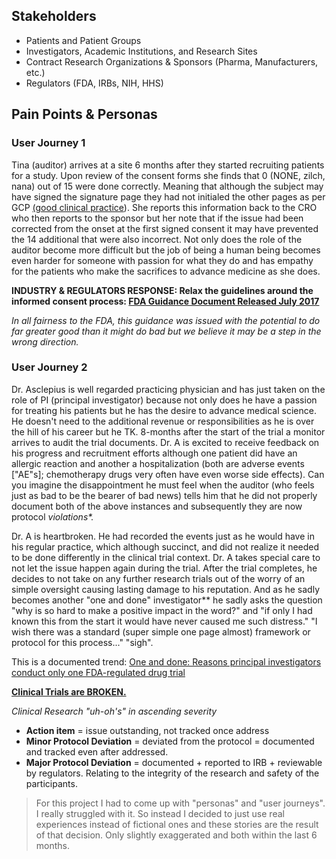 ## Stakeholders
* Patients and Patient Groups
* Investigators, Academic Institutions, and Research Sites
* Contract Research Organizations & Sponsors (Pharma, Manufacturers, etc.)
* Regulators (FDA, IRBs, NIH, HHS)

## Pain Points & Personas

### User Journey 1

Tina (auditor) arrives at a site 6 months after they started recruiting patients for a study. Upon review of the consent forms she finds that 0 (NONE, zilch, nana) out of 15 were done correctly. Meaning that although the subject may have signed the signature page they had not initialed the other pages as per GCP [(good clinical practice](https://www.google.com/search?q=ich+gcp&rlz=1C5CHFA_enUS764US764&oq=ich+gcp&aqs=chrome..69i57j0l5.1218j0j7&sourceid=chrome&ie=UTF-8)). She reports this information back to the CRO who then reports to the sponsor but her note that if the issue had been corrected from the onset at the first signed consent it may have prevented the 14 additional that were also incorrect. Not only does the role of the auditor become more difficult but the job of being a human being becomes even harder for someone with passion for what they do and has empathy for the patients who make the sacrifices to advance medicine as she does.

**INDUSTRY & REGULATORS RESPONSE: Relax the guidelines around the informed consent process: [FDA Guidance Document Released July 2017](https://www.fda.gov/downloads/RegulatoryInformation/Guidances/UCM566948.pdf)**

*In all fairness to the FDA, this guidance was issued with the potential to do far greater good than it might do bad but we believe it may be a step in the wrong direction.*



### User Journey 2

Dr. Asclepius is well regarded practicing physician and has just taken on the role of PI (principal investigator) because not only does he have a passion for treating his patients but he has the desire to advance medical science. He doesn't need to the additional revenue or responsibilities as he is over the hill of his career but he TK. 8-months after the start of the trial a monitor arrives to audit the trial documents. Dr. A is excited to receive feedback on his progress and recruitment efforts although one patient did have an allergic reaction and another a hospitalization (both are adverse events ["AE"s]; chemotherapy drugs very often have even worse side effects). Can you imagine the disappointment he must feel when the auditor (who feels just as bad to be the bearer of bad news) tells him that he did not properly document both of the above instances and subsequently they are now protocol _violations*._

Dr. A is heartbroken. He had recorded the events just as he would have in his regular practice, which although succinct, and did not realize it needed to be done differently in the clinical trial context. Dr. A takes special care to not let the issue happen again during the trial. After the trial completes, he decides to not take on any further research trials out of the worry of an simple oversight causing lasting damage to his reputation. And as he sadly becomes another "one and done" investigator** he sadly asks the question "why is so hard to make a positive impact in the word?" and "if only I had known this from the start it would have never caused me such distress." "I wish there was a standard (super simple one page almost) framework or protocol for this process..." "sigh".

This is a documented trend: [One and done: Reasons principal investigators conduct only one FDA-regulated drug trial](http://www.sciencedirect.com/science/article/pii/S245186541630093X)

**<u>Clinical Trials are BROKEN.</u>**

*Clinical Research "uh-oh's" in ascending severity*
* **Action item** = issue outstanding, not tracked once address
* **Minor Protocol Deviation** = deviated from the protocol = documented and tracked even after addressed.
* **Major Protocol Deviation** = documented + reported to IRB + reviewable by regulators. Relating to the integrity of the research and safety of the participants.

> For this project I had to come up with "personas" and "user journeys". I really struggled with it. So instead I decided to just use real experiences instead of fictional ones and these stories are the result of that decision. Only slightly exaggerated and both within the last 6 months.
